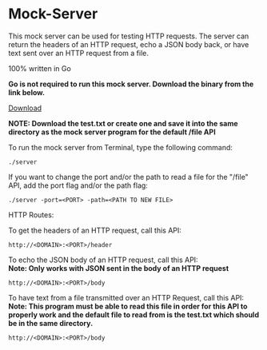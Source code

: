 # Mock-Server
This mock server can be used for testing HTTP requests. The server can return the headers of an HTTP request, echo a JSON body back, or have text sent over an HTTP request from a file.

100% written in Go


**Go is not required to run this mock server. Download the binary from the link below.**

[Download](https://github.com/akhil-datla/Mock-Server/releases/)

**NOTE: Download the test.txt or create one and save it into the same directory as the mock server program for the default /file API**

To run the mock server from Terminal, type the following command:
```
./server
```
If you want to change the port and/or the path to read a file for the "/file" API, add the port flag and/or the path flag:
```
./server -port=<PORT> -path=<PATH TO NEW FILE>
```

HTTP Routes:

To get the headers of an HTTP request, call this API:
```
http://<DOMAIN>:<PORT>/header
```
To echo the JSON body of an HTTP request, call this API:\
**Note: Only works with JSON sent in the body of an HTTP request**
```
http://<DOMAIN>:<PORT>/body
```
To have text from a file transmitted over an HTTP Request, call this API:\
**Note: This program must be able to read this file in order for this API to properly work and the default file to read from is the test.txt which should be in the same directory.**
```
http://<DOMAIN>:<PORT>/body
```

